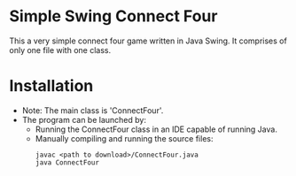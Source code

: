 # Simple Swing Connect Four
This a very simple connect four game written in Java Swing. 
It comprises of only one file with one class.

# Installation
- Note: The main class is 'ConnectFour'.
- The program can be launched by:
  - Running the ConnectFour class in an IDE capable of running  Java.
  - Manually compiling and running the source files:
      ```
      javac <path to download>/ConnectFour.java
      java ConnectFour
      ```
